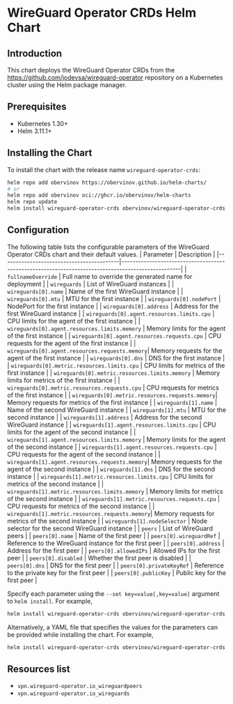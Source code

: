 # WireGuard Operator CRDs Helm Chart

## Introduction
This chart deploys the WireGuard Operator CRDs from the https://github.com/jodevsa/wireguard-operator repository on a Kubernetes cluster using the Helm package manager.

## Prerequisites
- Kubernetes 1.30+
- Helm 3.11.1+

## Installing the Chart
To install the chart with the release name `wireguard-operator-crds`:

```bash
helm repo add obervinov https://obervinov.github.io/helm-charts/
# or
helm repo add obervinov oci://ghcr.io/obervinov/helm-charts
helm repo update
helm install wireguard-operator-crds obervinov/wireguard-operator-crds
```


## Configuration

The following table lists the configurable parameters of the WireGuard Operator CRDs chart and their default values.
| Parameter                                | Description                                                                                       |
|------------------------------------------|---------------------------------------------------------------------------------------------------|
| `fullnameOverride`                       | Full name to override the generated name for deployment                                            |
| `wireguards`                             | List of WireGuard instances                                                                        |
| `wireguards[0].name`                     | Name of the first WireGuard instance                                                               |
| `wireguards[0].mtu`                      | MTU for the first instance                                                                         |
| `wireguards[0].nodePort`                 | NodePort for the first instance                                                                    |
| `wireguards[0].address`                  | Address for the first WireGuard instance                                                           |
| `wireguards[0].agent.resources.limits.cpu`    | CPU limits for the agent of the first instance                                                 |
| `wireguards[0].agent.resources.limits.memory` | Memory limits for the agent of the first instance                                              |
| `wireguards[0].agent.resources.requests.cpu`  | CPU requests for the agent of the first instance                                                |
| `wireguards[0].agent.resources.requests.memory`| Memory requests for the agent of the first instance                                             |
| `wireguards[0].dns`                      | DNS for the first instance                                                                         |
| `wireguards[0].metric.resources.limits.cpu`    | CPU limits for metrics of the first instance                                                   |
| `wireguards[0].metric.resources.limits.memory` | Memory limits for metrics of the first instance                                                |
| `wireguards[0].metric.resources.requests.cpu`  | CPU requests for metrics of the first instance                                                  |
| `wireguards[0].metric.resources.requests.memory`| Memory requests for metrics of the first instance                                               |
| `wireguards[1].name`                     | Name of the second WireGuard instance                                                              |
| `wireguards[1].mtu`                      | MTU for the second instance                                                                        |
| `wireguards[1].address`                  | Address for the second WireGuard instance                                                          |
| `wireguards[1].agent.resources.limits.cpu`    | CPU limits for the agent of the second instance                                                 |
| `wireguards[1].agent.resources.limits.memory` | Memory limits for the agent of the second instance                                              |
| `wireguards[1].agent.resources.requests.cpu`  | CPU requests for the agent of the second instance                                                |
| `wireguards[1].agent.resources.requests.memory`| Memory requests for the agent of the second instance                                             |
| `wireguards[1].dns`                      | DNS for the second instance                                                                        |
| `wireguards[1].metric.resources.limits.cpu`    | CPU limits for metrics of the second instance                                                   |
| `wireguards[1].metric.resources.limits.memory` | Memory limits for metrics of the second instance                                                |
| `wireguards[1].metric.resources.requests.cpu`  | CPU requests for metrics of the second instance                                                  |
| `wireguards[1].metric.resources.requests.memory`| Memory requests for metrics of the second instance                                               |
| `wireguards[1].nodeSelector`             | Node selector for the second WireGuard instance                                                    |
| `peers`                                  | List of WireGuard peers                                                                            |
| `peers[0].name`                          | Name of the first peer                                                                             |
| `peers[0].wireguardRef`                  | Reference to the WireGuard instance for the first peer                                             |
| `peers[0].address`                       | Address for the first peer                                                                         |
| `peers[0].allowedIPs`                    | Allowed IPs for the first peer                                                                     |
| `peers[0].disabled`                      | Whether the first peer is disabled                                                                 |
| `peers[0].dns`                           | DNS for the first peer                                                                             |
| `peers[0].privateKeyRef`                 | Reference to the private key for the first peer                                                    |
| `peers[0].publicKey`                     | Public key for the first peer                                                                      |


Specify each parameter using the `--set key=value[,key=value]` argument to `helm install`. For example,

```bash
helm install wireguard-operator-crds obervinov/wireguard-operator-crds --set wireguards[0].name=wg0,wireguards[0].mtu=1380,wireguards[0].nodePort=true,peers[0].name=peer0,peers[0].wireguardRef=wg0
```

Alternatively, a YAML file that specifies the values for the parameters can be provided while installing the chart. For example,

```bash
helm install wireguard-operator-crds obervinov/wireguard-operator-crds -f values.yaml
```

## Resources list
- `vpn.wireguard-operator.io_wireguardpeers`
- `vpn.wireguard-operator.io_wireguards`